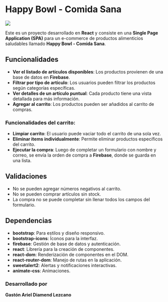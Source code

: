 # Happy Bowl - Comida Sana

![](/src/components/images/web-gif.gif)


Este es un proyecto desarrollado en **React** y consiste en una **Single Page Application (SPA)** para un e-commerce de productos alimenticios saludables llamado **Happy Bowl - Comida Sana**. 

## Funcionalidades

- **Ver el listado de artículos disponibles**: Los productos provienen de una base de datos en **Firebase**.
- **Filtrar por tipo de artículo**: Los usuarios pueden filtrar los productos según categorías específicas.
- **Ver detalles de un artículo puntual**: Cada producto tiene una vista detallada para más información.
- **Agregar al carrito**: Los productos pueden ser añadidos al carrito de compras.

### Funcionalidades del carrito:
- **Limpiar carrito**: El usuario puede vaciar todo el carrito de una sola vez.
- **Eliminar items individualmente**: Permite eliminar productos específicos del carrito.
- **Ejecutar la compra**: Luego de completar un formulario con nombre y correo, se envía la orden de compra a **Firebase**, donde se guarda en una lista.

## Validaciones

- No se pueden agregar números negativos al carrito.
- No se pueden comprar artículos sin stock.
- La compra no se puede completar sin llenar todos los campos del formulario.

## Dependencias

- **bootstrap**: Para estilos y diseño responsivo.
- **bootstrap-icons**: Íconos para la interfaz.
- **firebase**: Gestión de base de datos y autenticación.
- **react**: Librería para la creación de componentes.
- **react-dom**: Renderización de componentes en el DOM.
- **react-router-dom**: Manejo de rutas en la aplicación.
- **sweetalert2**: Alertas y notificaciones interactivas.
- **animate-css**: Animaciones.

### Desarrollado por

**Gastón Ariel Diamend Lezcano**